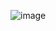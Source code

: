 ![image](https://user-images.githubusercontent.com/48098372/190337710-9b0a8540-142c-4234-b024-6495eae15491.png)
